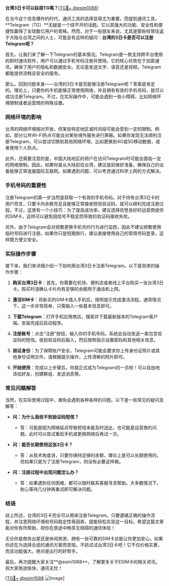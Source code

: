 **台湾3日卡可以註冊TG嗎？**[[TG💪+ @esim1088](https://t.me/s/esim1088)]

在当今这个信息爆炸的时代，通讯工具的选择显得尤为重要。而提到通讯工具，**Telegram（TG）**无疑是一个绕不开的话题。它以其强大的功能、安全性和便捷性赢得了全球数亿用户的青睐。然而，对于一些朋友来说，尤其是那些经常往返于大陆与台湾之间的人士，可能会有这样的疑问：**台湾的3日卡是否可以注册Telegram呢？**

首先，让我们来了解一下Telegram的基本情况。Telegram是一款支持跨平台使用的即时通讯软件，用户可以通过手机号码注册并使用。它的核心优势在于加密通讯，确保了用户的隐私和数据安全。无论是发送文字、语音还是视频，Telegram都能提供流畅且安全的服务。

那么，回到问题本身——台湾的3日卡是否能够注册Telegram呢？答案是肯定的。理论上，只要你的手机能够正常使用网络，并且拥有有效的手机号码，就可以成功注册Telegram。不过，在实际操作中，可能会遇到一些小障碍，比如网络环境限制或者运营商的特殊设置。

### 网络环境的影响

台湾的网络环境相对开放，但某些特定地区或时间段可能会受到一定的限制。例如，部分公共Wi-Fi热点可能会对某些境外服务进行屏蔽。如果你发现无法顺利注册Telegram，可以尝试切换到其他网络环境，比如更换到4G或5G移动数据，或者使用个人热点。

此外，还需要注意的是，中国大陆地区的用户在访问Telegram时可能会面临一定的网络限制。因此，如果你是从大陆前往台湾，建议提前做好准备，确保自己的设备能够正常连接国际互联网。如果遇到问题，可以考虑通过科学上网的方式解决。

### 手机号码的重要性

注册Telegram的第一步当然是获取一个有效的手机号码。对于持有台湾3日卡的用户而言，只要卡内余额充足且能够正常接收短信验证码，就可以顺利完成注册过程。不过，这里有一个小技巧：为了提高成功率，建议选择信誉良好的运营商提供的SIM卡，这样可以避免因信号不稳定而导致的验证码接收失败。

另外，由于Telegram会对频繁更换手机号的行为进行监控，因此不建议频繁使用临时号码进行注册。如果你只是短期旅行，建议直接使用自己的常用号码登录，这样既方便又安全。

### 实际操作步骤

接下来，我们来详细介绍一下如何用台湾3日卡注册Telegram。以下是具体的操作步骤：

1. **购买台湾3日卡**：首先，你需要在机场、便利店或者线上平台购买一张台湾3日卡。购买时请确认卡片内有足够的余额用于通话和上网。

2. **激活SIM卡**：将新买的SIM卡插入手机后，按照提示完成激活流程。通常情况下，这一步非常简单，只需输入一些基本信息即可。

3. **下载Telegram**：打开手机应用商店，搜索并下载最新版本的Telegram客户端。安装完成后启动程序。

4. **注册账号**：点击“注册”按钮，输入你的手机号码。系统会自动发送一条包含验证码的短信。收到验证码后输入，然后按照指示设置密码和其他相关信息。

5. **验证身份**：为了保障账户安全，Telegram可能会要求你上传身份证照片或其他身份证明文件。请根据提示操作，上传清晰的照片即可。

6. **开始使用**：完成以上步骤后，你就正式成为Telegram的一员啦！可以自由地添加好友、创建群组、发送消息等。

### 常见问题解答

当然，在实际使用过程中，难免会遇到各种各样的问题。以下是一些常见的疑问及解答：

- **问：为什么我收不到验证码短信？**
  - 答：可能是因为网络延迟导致短信未能及时送达，也可能是运营商的问题。此时可以尝试重启手机或更换网络后再试一次。

- **问：能否长期使用这张3日卡？**
  - 答：从技术角度讲，只要你保持足够的余额，理论上是可以长期使用的。但如果只是为了注册Telegram，则没有必要这样做。

- **问：注册过程中出现问题怎么办？**
  - 答：如果遇到任何困难，都可以随时联系客服寻求帮助。大多数情况下，耐心等待几分钟再重试即可解决问题。

### 结语

综上所述，台湾的3日卡完全可以用来注册Telegram。只要遵循正确的操作流程，并注意网络环境和号码稳定性等因素，就能轻松实现这一目标。希望这篇文章能对你有所帮助，祝你在旅途中畅享无阻碍的通讯体验！

无论你是商务出差还是休闲旅游，拥有一张可靠的SIM卡总能让你更加安心。如果你还在为选择合适的通讯方案而苦恼，不妨试试台湾3日卡吧！它不仅价格实惠，而且功能强大，绝对是出行的好帮手。

最后，再次提醒大家关注**@esim1088**，了解更多关于ESIM卡的相关资讯。祝大家旅途愉快，通讯无忧！

[[TG💪+ @esim1088](https://t.me/s/esim1088) ![Image](https://i.postimg.cc/4NQfJmqS/Snipaste-2025-05-13-00-14-12.png)]